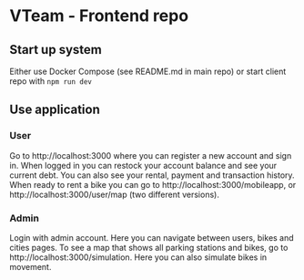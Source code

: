 # VTeam - Frontend repo

Start up system
---------------
Either use Docker Compose (see README.md in main repo) or start client repo with ```npm run dev```

Use application
---------------
### User
Go to http://localhost:3000 where you can register a new account and sign in. When logged in you can restock your account balance and see your current debt. You can also see your rental, payment and transaction history. When ready to rent a bike you can go to http://localhost:3000/mobileapp, or http://localhost:3000/user/map (two different versions). 

### Admin
Login with admin account. Here you can navigate between users, bikes and cities pages. To see a map that shows all parking stations and bikes, go to http://localhost:3000/simulation. Here you can also simulate bikes in movement.
